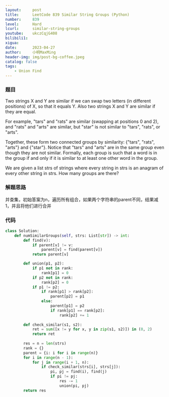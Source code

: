 ```yaml
---
layout:     post
title:      LeetCode 839 Similar String Groups (Python)
number:     839
level:      Hard
lcurl:      similar-string-groups
youtube:    ukczCqjG408
bilibili1:  
xigua:      
date:       2023-04-27
author:     小明MaxMing
header-img: img/post-bg-coffee.jpeg
catalog: false
tags:
    - Union Find
---
```


### 题目

Two strings X and Y are similar if we can swap two letters (in different positions) of X, so that it equals Y. Also two strings X and Y are similar if they are equal.

For example, "tars" and "rats" are similar (swapping at positions 0 and 2), and "rats" and "arts" are similar, but "star" is not similar to "tars", "rats", or "arts".

Together, these form two connected groups by similarity: {"tars", "rats", "arts"} and {"star"}.  Notice that "tars" and "arts" are in the same group even though they are not similar.  Formally, each group is such that a word is in the group if and only if it is similar to at least one other word in the group.

We are given a list strs of strings where every string in strs is an anagram of every other string in strs. How many groups are there?

### 解题思路

并查集，初始答案为n，遍历所有组合，如果两个字符串的parent不同，结果减1，并且将他们进行合并

### 代码
```python
class Solution:
    def numSimilarGroups(self, strs: List[str]) -> int:
        def find(v):
            if parent[v] != v:
                parent[v] = find(parent[v])
            return parent[v]

        def union(p1, p2):
            if p1 not in rank:
                rank[p1] = 0
            if p2 not in rank:
                rank[p2] = 0
            if p1 != p2:
                if rank[p1] > rank[p2]:
                    parent[p2] = p1
                else:
                    parent[p1] = p2
                    if rank[p1] == rank[p2]:
                        rank[p2] += 1
        
        def check_similar(s1, s2):
            ret = sum([x != y for x, y in zip(s1, s2)]) in (0, 2)
            return ret
        
        res = n = len(strs)
        rank = {}
        parent = {i: i for i in range(n)}
        for i in range(n - 1):
            for j in range(i + 1, n):
                if check_similar(strs[i], strs[j]):
                    pi, pj = find(i), find(j)
                    if pi != pj:
                        res -= 1
                        union(pi, pj)
        return res
```
